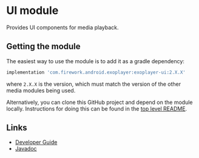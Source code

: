 # UI module

Provides UI components for media playback.

## Getting the module

The easiest way to use the module is to add it as a gradle dependency:

```gradle
implementation 'com.firework.android.exoplayer:exoplayer-ui:2.X.X'
```

where `2.X.X` is the version, which must match the version of the other media
modules being used.

Alternatively, you can clone this GitHub project and depend on the module
locally. Instructions for doing this can be found in the [top level README][].

[top level README]: https://github.com/google/ExoPlayer/blob/release-v2/README.md

## Links

*   [Developer Guide][]
*   [Javadoc][]

[Developer Guide]: https://exoplayer.dev/ui-components.html
[Javadoc]: https://exoplayer.dev/doc/reference/index.html

